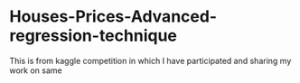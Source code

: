 # Houses-Prices-Advanced-regression-technique

This is from kaggle competition in which I have participated and sharing my work on same
